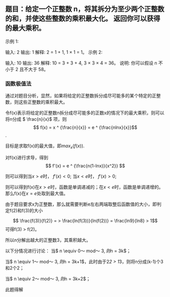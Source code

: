 ## 题目：给定一个正整数 n，将其拆分为至少两个正整数的和，并使这些整数的乘积最大化。 返回你可以获得的最大乘积。

示例 1:

输入: 2
输出: 1
解释: 2 = 1 + 1, 1 × 1 = 1。
示例 2:

输入: 10
输出: 36
解释: 10 = 3 + 3 + 4, 3 × 3 × 4 = 36。
说明: 你可以假设 n 不小于 2 且不大于 58。

### 函数极值法
 
通过对题目分析，显然，如果将给定的正整数拆分成尽可能多的某个特定的正整数，则这些正整数的乘积最大。

令f(x)表示将给定的正整数n拆分成尽可能多的正数x的情况下的最大乘积，则可以将n分成 $ \frac{n}{x}$ 项，则
$$ f(x) = x ^ {\frac{n}{x}} = e ^ {\frac{nlnx}{x}}$$.

目标是求取f(x)的最大值，即$max_x(f(x))$.

对f(x)进行求导，得到$$  f'(x) = e ^ {\frac{n(1-lnx)}{x^2}} $$

则可以得到当$x > e$时， $f'(x) < 0$;
当$x < e$时， $f'(x) > 0$;

则可以得到f(x)在$x > e$时，函数是单调递减的；在$x < e$时，函数是单调递增的。那么f(x)在$x = e$处取到最大值。

由于题目要求x为正整数，那么就需要判断e左右两端取整后函数值的大小，即判定f(2)和f(3)的大小

$$ \frac{f(3)}{f(2)}  = > \frac{ln(f(3))}{ln(f(2))} = \frac{ln9}{ln8} > 1$$
可得f(3) > f(2)。

所以n分解出越大的正整数3，其乘积越大。

以下分情况进行讨论：
当$ n \equiv 0～ mod～ 3$, 则$n = 3k$；

当$ n \equiv 1～ mod～ 3$, 则$n = 3k+1$，此时由于2*2 > 1*3，则将n分成(k-1)个3和2个2；

当$ n \equiv 2～ mod～ 3$, 则$n = 3k+2$；

此题得解
